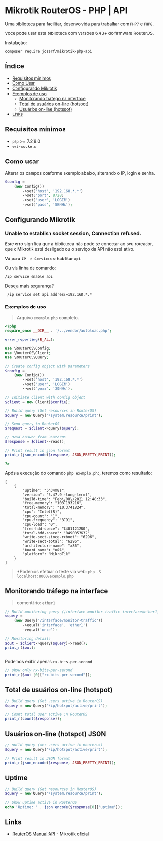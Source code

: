 # Mikrotik RouterOS - PHP | API

Uma biblioteca para facilitar, desenvolvida para trabalhar com `PHP7` e `PHP8`.

Você pode usar esta biblioteca com versões 6.43+ do firmware RouterOS.

Instalação:

```shell
composer require joserf/mikrotik-php-api
```
## Índice

* [Requisitos mínimos](#requisitos-m%C3%ADnimos)
* [Como Usar](#como-usar)
* [Configurando Mikrotik](#configurando-mikrotik)
* [Exemplos de uso](#exemplos-de-uso)
  * [Monitorando tráfego na interface](#monitorando-tr%C3%A1fego-na-interface)
  * [Total de usuários on-line (hotspot)](#total-de-usu%C3%A1rios-on-line-hotspot)
  * [Usuários on-line (hotspot)](#usu%C3%A1rios-on-line-hotspot-json)
* [Links](#Links)

## Requisitos mínimos

* `php` >= 7.2|8.0
* `ext-sockets`


## Como usar

Alterar os campos conforme exemplo abaixo, alterando o IP, login e senha.

```php
$config =
    (new Config())
        ->set('host', '192.168.*.*')
        ->set('port', 8728) 
        ->set('user', 'LOGIN')
        ->set('pass', 'SENHA');
```
## Configurando Mikrotik

### Unable to establish socket session, Connection refused.

Este erro significa que a biblioteca não pode se conectar ao seu roteador,
que o Mikrotik está desligado ou o serviço da API não está ativo.

Vá para `IP -> Services` e habilitar `api`.

Ou via linha de comando:

```shell script
/ip service enable api 
```
Deseja mais segurança?

```shell script
 /ip service set api address=192.168.*.*
```
### Exemplos de uso

> Arquivo `exemplo.php` completo.

```php
<?php
require_once __DIR__ . '/../vendor/autoload.php';

error_reporting(E_ALL);

use \RouterOS\Config;
use \RouterOS\Client;
use \RouterOS\Query;

// Create config object with parameters
$config =
    (new Config())
        ->set('host', '192.168.*.*')
        ->set('user', 'LOGIN')
        ->set('pass', 'SENHA');

// Initiate client with config object
$client = new Client($config);

// Build query (Get resources in RouterOS)
$query = new Query("/system/resource/print");

// Send query to RouterOS
$request = $client->query($query);

// Read answer from RouterOS
$response = $client->read();

// Print result in json format
print_r(json_encode($response, JSON_PRETTY_PRINT));

?>
```
Após a execução do comando `php exemplo.php`, teremos como resultado:

```shell script
[
    {
        "uptime": "5h34m8s",
        "version": "6.47.9 (long-term)",
        "build-time": "Feb\/08\/2021 12:48:33",
        "free-memory": "1037193216",
        "total-memory": "1073741824",
        "cpu": "Intel(R)",
        "cpu-count": "1",
        "cpu-frequency": "3791",
        "cpu-load": "0",
        "free-hdd-space": "8401121280",
        "total-hdd-space": "8490053632",
        "write-sect-since-reboot": "6296",
        "write-sect-total": "6296",
        "architecture-name": "x86",
        "board-name": "x86",
        "platform": "MikroTik"
    }
]
```
> *Podemos efetuar o teste via web: `php -S localhost:8000/exemplo.php`

## Monitorando tráfego na interface
> comentário: `ether1`

```php
// Build monitoring query (/interface monitor-traffic interface=ether1)
$query =
    (new Query('/interface/monitor-traffic'))
        ->equal('interface', 'ether1')
        ->equal('once');
        
// Monitoring details
$out = $client->query($query)->read();
print_r($out);        
        
```
Podemos exibir apenas `rx-bits-per-second`
```php
// show only rx-bits-per-second
print_r($out [0]["rx-bits-per-second"]);
```

## Total de usuários on-line (hotspot)
```php
// Build query (Get users active in RouterOS)
$query = new Query("/ip/hotspot/active/print");

// Count total user active in RouterOS
print_r(count($response));
```
## Usuários on-line (hotspot) JSON
```php
// Build query (Get users active in RouterOS)
$query = new Query("/ip/hotspot/active/print");

// Print result in JSON format
print_r(json_encode($response, JSON_PRETTY_PRINT));

```

## Uptime
```php
// Build query (Get resources in RouterOS)
$query = new Query("/system/resource/print");

// Show uptime active in RouterOS
echo 'Uptime: ' . json_encode($response[0]['uptime']);

```


## Links

* [RouterOS Manual:API](https://wiki.mikrotik.com/wiki/Manual:API) - Mikrotik oficial




